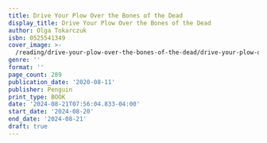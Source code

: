 ```yaml
---
title: Drive Your Plow Over the Bones of the Dead
display_title: Drive Your Plow Over the Bones of the Dead
author: Olga Tokarczuk
isbn: 0525541349
cover_image: >-
  /reading/drive-your-plow-over-the-bones-of-the-dead/drive-your-plow-over-the-bones-of-the-dead.jpg
genre: ''
format: ''
page_count: 289
publication_date: '2020-08-11'
publisher: Penguin
print_type: BOOK
date: '2024-08-21T07:56:04.833-04:00'
start_date: '2024-08-20'
end_date: '2024-08-21'
draft: true
---
```


